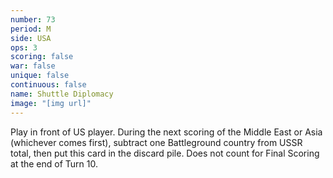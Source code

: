 ```yaml
---
number: 73
period: M
side: USA
ops: 3
scoring: false
war: false
unique: false
continuous: false
name: Shuttle Diplomacy
image: "[img url]"
---
```

Play in front of US player. During the next scoring of the Middle East or Asia (whichever comes first), subtract one Battleground country from USSR total, then put this card in the discard pile. Does not count for Final Scoring at the end of Turn 10.

